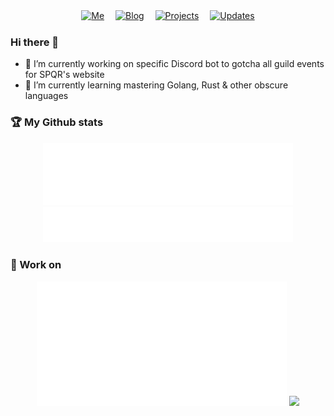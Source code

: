 <p align="center">
  <a href="https://teddyfontaine.fr" target="_blank"><img src='https://icones8.fr/vue-static/landings/animated-icons-new/icons/color/quote/quote.svg' alt="Me" title="Me" height='55px'/></a>　
  <a href="https://sheol.fr" target="_blank"><img src='https://icones8.fr/vue-static/landings/animated-icons-new/icons/color/light-on/light-on.svg' alt="Blog" title="Blog" height='55px'/></a>　
  <a href="https://teddyfontaine.fr/portfolio" target="_blank"><img src='https://icones8.fr/vue-static/landings/animated-icons-new/icons/color/rocket/rocket.svg' alt="Projects" title="Projects" height='55px'/></a>　
  <a href="https://twitter.com/sheolfr" target="_blank"><img src='https://icones8.fr/vue-static/landings/animated-icons-new/icons/color/bell/bell.svg' alt="Updates" title="Updates" height='55px'/></a>
</p>

### Hi there 👋

- 🔭 I’m currently working on specific Discord bot to gotcha all guild events for SPQR's website
- 🌱 I’m currently learning mastering Golang, Rust & other obscure languages

### 🏆 My Github stats

<a href="https://profile-summary-for-github.com/user/tfsheol"><p align="center" vertical-align="top">
  <img width="400" src="https://raw.githubusercontent.com/tfSheol/tfSheol/main/github-repo-metrics.svg">
  <img width="400" src="https://raw.githubusercontent.com/tfSheol/tfSheol/main/github-languages-metrics.svg">
</p></a>

### 🚀 Work on

<p align="center" vertical-align="top">
  <img width="400" src="https://raw.githubusercontent.com/tfSheol/tfSheol/main/github-starred-metrics.svg">
  <img width="400" src="https://raw.githubusercontent.com/tfSheol/tfSheol/main/github-wakatime-metrics.svg">
</p>

<!--
**tfSheol/tfSheol** is a ✨ _special_ ✨ repository because its `README.md` (this file) appears on your GitHub profile.

Here are some ideas to get you started:

- 🔭 I’m currently working on ...
- 🌱 I’m currently learning ...
- 👯 I’m looking to collaborate on ...
- 🤔 I’m looking for help with ...
- 💬 Ask me about ...
- 📫 How to reach me: ...
- 😄 Pronouns: ...
- ⚡ Fun fact: ...
-->
